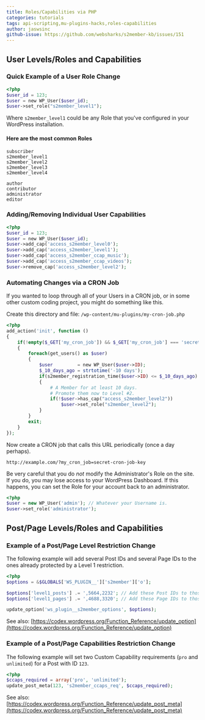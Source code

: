 ```yaml
---
title: Roles/Capabilities via PHP
categories: tutorials
tags: api-scripting,mu-plugins-hacks,roles-capabilities
author: jaswsinc
github-issue: https://github.com/websharks/s2member-kb/issues/151
---
```

## User Levels/Roles and Capabilities

### Quick Example of a User Role Change

```php
<?php
$user_id = 123;
$user = new WP_User($user_id);
$user->set_role("s2member_level1");
```

Where `s2member_level1` could be any Role that you've configured in your WordPress installation.

#### Here are the most common Roles

```text
subscriber
s2member_level1
s2member_level2
s2member_level3
s2member_level4

author
contributor
administrator
editor
```

### Adding/Removing Individual User Capabilities

```php
<?php
$user_id = 123;
$user = new WP_User($user_id);
$user->add_cap('access_s2member_level0');
$user->add_cap('access_s2member_level1');
$user->add_cap('access_s2member_ccap_music');
$user->add_cap('access_s2member_ccap_videos');
$user->remove_cap('access_s2member_level2');
```

### Automating Changes via a CRON Job

If you wanted to loop through all of your Users in a CRON job, or in some other custom coding project, you might do something like this.

Create this directory and file:
`/wp-content/mu-plugins/my-cron-job.php`

```php
<?php
add_action('init', function ()
{
	if(!empty($_GET['my_cron_job']) && $_GET['my_cron_job'] === 'secret-cron-job-key')
	{
		foreach(get_users() as $user)
		{
			$user         = new WP_User($user->ID);
			$_10_days_ago = strtotime('-10 days');
			if(s2member_registration_time($user->ID) <= $_10_days_ago)
			{
				# A Member for at least 10 days.
				# Promote them now to Level #2.
				if(!$user->has_cap("access_s2member_level2"))
					$user->set_role("s2member_level2");
			}
		}
		exit;
	}
});
```

Now create a CRON job that calls this URL periodically (once a day perhaps).

```text
http://example.com/?my_cron_job=secret-cron-job-key
```

Be very careful that you do _not_ modify the Administrator's Role on the site. If you do, you may lose access to your WordPress Dashboard. If this happens, you can set the Role for your account back to an administrator.

```php
<?php
$user = new WP_User('admin'); // Whatever your Username is.
$user->set_role('administrator');
```

## Post/Page Levels/Roles and Capabilities

### Example of a Post/Page Level Restriction Change

The following example will add several Post IDs and several Page IDs to the ones already protected by a Level 1 restriction.

```php
<?php
$options = &$GLOBALS['WS_PLUGIN__']['s2member']['o'];

$options['level1_posts'] .= ',5664,2232'; // Add these Post IDs to those that are already protected.
$options['level1_pages'] .= ',4688,3320'; // Add these Page IDs to those that are already protected.

update_option('ws_plugin__s2member_options', $options);
```

See also: [https://codex.wordpress.org/Function_Reference/update_option](https://codex.wordpress.org/Function_Reference/update_option)

### Example of a Post/Page Capabilities Restriction Change

The following example will set two Custom Capability requirements (`pro` and `unlimited`) for a Post with ID `123`.

```php
<?php
$ccaps_required = array('pro', 'unlimited');
update_post_meta(123, 's2member_ccaps_req', $ccaps_required);
```

See also: [https://codex.wordpress.org/Function_Reference/update_post_meta](https://codex.wordpress.org/Function_Reference/update_post_meta)

